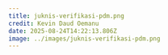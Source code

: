 ```yaml
---
title: juknis-verifikasi-pdm.png
credit: Kevin Daud Oemanu
date: 2025-08-24T14:22:13.806Z
image: ../images/juknis-verifikasi-pdm.png
---
```


